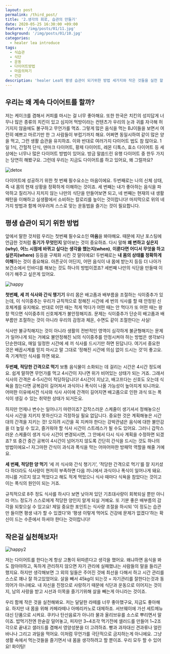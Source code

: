 ```yaml
---
layout: post
permalink: /third_post/
title: '2.생각의 회로, 습관의 만들기'
date: 2020-05-25 16:30:00 +09:00
feature: '/img/posts/01/11.jpg'
background: '/img/posts/01/10.jpg'
categories:
  - healer lea introduce
tags:
  - 식습관
  - 식단
  - 운동
  - 다이어트방법
  - 마음의허기
  - 건강
description: 'healer Lea의 평생 습관이 되기위한 방법 세가지와 작은 것들을 실천 할 수있는 팁을 알려드립니다.'
---
```


## 우리는 왜 계속 다이어트를 할까?

  저는 케이크를 겸해서 커피를 마시는 걸 너무 좋아해요. 또한 한국은 치킨의 성지답게 너무나 많은 종류의 치킨이 있고 심지어 먹방이라는 컨텐츠가 우리의 눈과 귀를 자극해 허기지지 않음에도 불구하고 무언가를 먹죠. 그렇게 많은 음식을 먹는 BJ이들을 보면서 여전히 예쁘고 마르기만 한 그 사람들이 부럽기까지 해요. 어쩌면 동일시하여 같이 많은 양을 먹고, 그런 생활 습관을 유지하죠. 이와 반대로 여러가지 다이어트 법도 참 많아요. 1일 1식, 간헐적 단식, 덴마크 다이어트, 황제 다이어트, 레몬 디톡스, 효소 다이어트 등 세상에는 너무나 많은 다이어트 방법이 있어요. 방금 말씀드린 유행 다이어트 중 한두 가지는 당연히 해봤구요. 그런데 우리는 지금도 다이어트를 하고 있어요, 왜 그럴까요?

![detox](C:\Users\김령아\blog\img\posts\01\12.jpg)

다이어트에 성공하기 위한 첫 번째 필수요소는 마음이에요. 두번째로는 나의 신체 상태, 즉 내 몸의 현재 상황을 정확하게 이해하는 것이죠. 세 번째는 내가 좋아하는 음식을 파악하고 질리거나 지치지 않는 나만의 식단을 만들어보면 되고, 네 번째는 현재의 내 생활 패턴을 이해하고 실생활에서 소비하는 칼로리를 높이는 것이랍니다!
마지막으로 위의 네 가지 방법과 함께 어우러져 스스로 맞는 운동법을 즐기는 것이 필요합니다. 



## 평생 습관이 되기 위한 방법

 앞에서 말한 것처럼 우리는 첫번째 필수요소인 **마음**을 봐야해요. 때문에 지난 포스팅에 언급한 것처럼 **동기가 무엇인지** 알아보는 것이 중요하죠. 다시 말해 **왜 변하고 싶은지(why)**, **어느 시점에 바뀌고 싶다는 생각을 했는지(when)**, **이룬다면 어디서 무엇을 하고싶은지(where)** 등등을 구체화 시킨 것 말이에요! 두번째로는 **내 몸의 상태를 정확하게 이해**하는 것이 중요해요. 아픈곳이 어딘지, 어떤 음식이 내 몸에 받는지 등등 더 나아가 보건소에서 인바디를 해보는 것도 하나의 방법이겠죠? 세번째 나만의 식단을 만들때 이야기 해주고 싶은게 있어요. 

![happy](C:\Users\김령아\blog\img\posts\01\13.jpg)

 **첫번째, 세 끼 식사와 간식 챙기기**
우리 몸은 배고픔과 배부름을 조절하는 식이중추가 있는데, 이 식이중추는 우리가 규칙적으로 정해진 시간에 세 번의 식사를 할 때 안정된 신호체계를 유지해요. 반대로 어떤 때는 적게 먹다가 어떤 때는 안 먹다가 또 어떤 때는 왕창 먹으면 식이중추의 신호체계가 불안정해지죠. 문제는 식이중추가 단순히 배고픔과 배부름만 조절하는 것이 아니라 우리의 감정과 체온, 수면도 같이 조절한다는 사실!

식사만 불규칙해지는 것이 아니라 생활의 전반적인 영역이 심각하게 불균형해지는 문제가 일어나게 되는 거예요
불안정해진 뇌의 식이중추를 안정시켜야 하는 방법은 생각보다 단순한데요, 매일 일정한 시간에 세 끼 식사를 드시기만 하면 된답니다. 여기서 중요한 것은 배꼽시계를 믿지 마시고 말 그대로 ‘정해진 시간에 의심 없이 드시는 것’이 좋고요. 즉 기계적인 식사를 하면 돼요. 



**두번째, 적당한 간격으로 먹기**
보통 음식물이 소화되는 데 걸리는 시간은 4시간 정도에요. 쉽게 말하면 무언가를 먹고 4시간이 지나면 위가 비어있는 상태가 되는 거죠. 그래서 식사의 간격은 4-5시간이 적당하답니다! 4시간이 지났고, 배고프다는 신호도 오는데 식욕을 참는다면 공복감이 길어져서 과식이나 폭식이 나올 가능성이 높아지게 되니까요. 어떠한 이유에서건 식사와 식사 사이에 간격이 길어지면 배고픔으로 인한 과식 또는 폭식이 생길 수 있는 취약한 상태가 되거든요.

하지만 언제나 변수는 일어나기 마련이죠?
갑작스러운 스케줄이 생기셔서 정해놓으신 식사 시간을 지키지 못하신다고 걱정하실 필요 없답니다. 중요한 것은 계획해놓은 시간대의 간격을 지키는 것! 오히려 시간을 꼭 지켜야 한다는 강박관념은 음식에 대한 불안감을 더 높일 수 있고, 즐거워야 할 식사 시간이 스트레스가 될 수도 있어요.
그러니 갑작스러운 스케줄이 생겨 식사 시간이 변경되시면, 그 안에서 다시 식사 계획을 수정하면 되겠죠?
또 중간 중간 공복이 4시간이 넘어가지 않도록 간단히 간식을 드시는 것도 하나의 방법이에요~!
자그마한 간식이 과식과 폭식을 막는 어마어마한 방패막 역할을 해줄 거예요.



**세 번째, 적당한 양 먹기**
‘세 끼 식사와 간식 챙기기’, ‘적당한 간격으로 먹기’를 잘 지키셨다 하더라도 식사량이 현저히 부족하면 다음 끼니에서 과식이나 폭식이 일어나게 돼요. 끼니를 거르지 않고 먹었다고 해도 적게 먹었으니 식사 때마다 식욕을 참았다는 것이고 이는 폭식의 원인이 되는 거죠. 

규칙적으로 8주 정도 식사를 하시다 보면 낮아져 있던 기초대사량이 회복되실 뿐만 아니라 어느 정도가 스스로에게 적당한 양인지 알게 되실 거예요. 또 기분 좋은 배부름의 감각을 되찾으실 수 있고요! 제일 중요한 포인트는 식사량 조절을 하시되 ‘이 정도는 습관만 들이면 평생 내가 할 수 있겠다’와 ‘평생 이렇게 먹어도 건강에 문제가 없겠다’하는 확신이 드는 수준에서 하셔야 한다는 것이랍니다!



## 작은걸 실천해보자!

![happy2](C:\Users\김령아\blog\img\posts\01\14.jpg) 

저는 다이어트를 한다는게 항상 고통이 뒤따른다고 생각을 했어요. 왜냐하면 음식을 봐도 참아야하고, 독하게 관리하지 않으면 자기 관리에 실패했냐는 사람들의 말을 들리곤 했지요. 하지만 생각해보면 그 외의 일들은 주어진 것에 최선을 다해서 하고 시간 관리를 스스로 꽤나 잘 하고있었어요. 살을 빼서 45kg이 되는것 = 자기관리를 잘한다는것과 동의어가 아니에요. 내 자신을 진정으로 사랑하기 때문에 식단과 운동으로 이어지는 것이지, 남의 사랑을 받고 시선과 이목을 즐기기위해 살을 빼는게 아니라는 것이죠. 

 우리 함께 작은 것을 실천해봐요. 저는 달달한 라떼를 너무 좋아했구요, 지금도 좋아해요. 하지만 내 몸을 위해 카페라떼나 아메리카노로 대체하죠. 서브웨이에 가선 세트메뉴 대신 단품으로 시켜요. 쿠키나 탄산음료가 아니라 물과 올리브유를 소스로 뿌리면서 말이죠. 밥먹기전엔 한숟갈 덜어놓고, 피자만 3~4조각 먹기전에 샐러드를 만들어 1~2조각으로 끝내고 샐러드를 겸해서 영양성분을 더 고려하죠. 빵과 과자대신 견과류나 얼린바나나 그리고 과일을 먹어요. 이처럼 무언가를 극단적으로 금지하는게 아니에요. 그냥 생활 속에서 먹는것들을 즐기면서 내 몸을 생각하려고 할 뿐이죠. 우리 모두 할 수 있어요! 화이팅!
